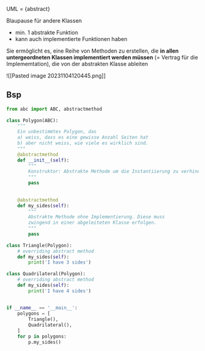 UML = {abstract}

Blaupause für andere Klassen
- min. 1 abstrakte Funktion
- kann auch implementierte Funktionen haben

Sie ermöglicht es, eine Reihe von Methoden zu erstellen, die **in allen untergeordneten Klassen implementiert werden müssen** (= Vertrag für die Implememtation), die von der abstrakten Klasse ableiten

![[Pasted image 20231104120445.png]]

## Bsp

```python
from abc import ABC, abstractmethod  
 
class Polygon(ABC):  
    """
    Ein unbestimmtes Polygon, das
    a) weiss, dass es eine gewisse Anzahl Seiten hat
    b) aber nicht weiss, wie viele es wirklich sind.
    """
    @abstractmethod
    def __init__(self):
        """
        Konstruktor: Abstrakte Methode um die Instantiierung zu verhindern
        """
        pass
 
 
    @abstractmethod  
    def my_sides(self): 
        """
        Abstrakte Methode ohne Implementierung. Diese muss
        zwingend in einer abgeleiteten Klasse erfolgen.
        """
        pass  
 
class Triangle(Polygon):  
    # overriding abstract method  
    def my_sides(self):  
        print('I have 3 sides')  
 
class Quadrilateral(Polygon):  
    # overriding abstract method  
    def my_sides(self):  
        print('I have 4 sides')  
 
 
if __name__ == '__main__':  
    polygons = [  
        Triangle(),  
        Quadrilateral(),   
    ]  
    for p in polygons:  
        p.my_sides()
```
